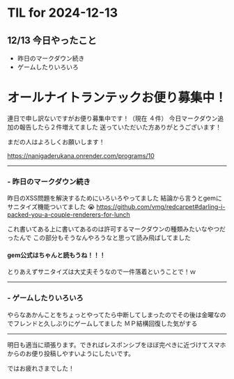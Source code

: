 # TIL for 2024-12-13
## 12/13 今日やったこと
- 昨日のマークダウン続き
- ゲームしたりいろいろ

# オールナイトランテックお便り募集中！
連日で申し訳ないですがお便り募集中です！（現在 ４件）
今日マークダウン追加の報告したら２件増えてました
送っていただいた方ありがとうございます！

まだの人はよろしくお願いします！

https://nanigaderukana.onrender.com/programs/10

---

### - 昨日のマークダウン続き

昨日のXSS問題を解決するためにいろいろやってました
結論から言うとgemにサニタイズ機能ついてました :sob:
 https://github.com/vmg/redcarpet#darling-i-packed-you-a-couple-renderers-for-lunch

これ書いてある上に書いてあるのは許可するマークダウンの種類みたいなやつだったんで
この部分もそうなんやろうなと思って読み飛ばしてました
#### gem公式はちゃんと読もうね！！！

とりあえずサニタイズは大丈夫そうなので一件落着ということで！ｗ

---

### - ゲームしたりいろいろ
やらなあかんことをちょっとやってたら中断してしまったのでその後は金曜なのでフレンドと久しぶりにゲームしてました
ＭＰ結構回復した気がする

---

明日も適当に頑張ります。できればレスポンシブをほぼ完ぺきに近づけてスマホからのお便り投稿しやすいようにしたいです。

ではお疲れさまでした！